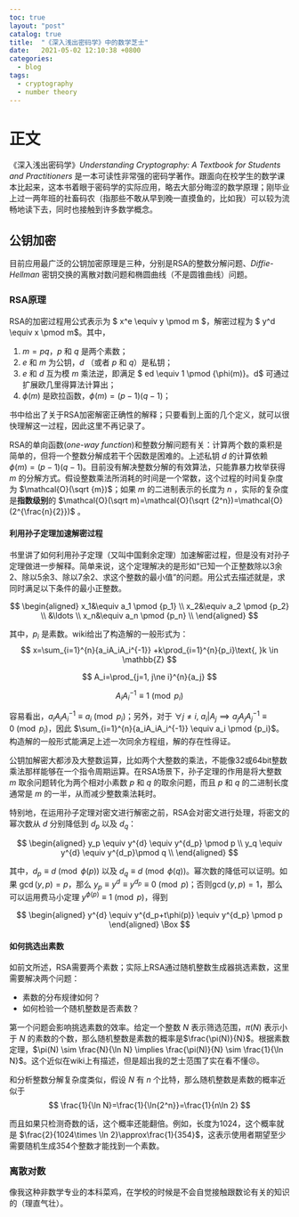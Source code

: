 ```yaml
---
toc: true
layout: "post"
catalog: true
title:  "《深入浅出密码学》中的数学芝士"
date:   2021-05-02 12:10:38 +0800
categories: 
  - blog
tags:
  - cryptography
  - number theory
---
```

# 正文

《深入浅出密码学》_Understanding Cryptography: A Textbook for Students and Practitioners_ 是一本可读性非常强的密码学著作。跟面向在校学生的数学课本比起来，这本书着眼于密码学的实际应用，略去大部分晦涩的数学原理；刚毕业上过一两年班的社畜码农（指那些不敢从早到晚一直摸鱼的，比如我）可以较为流畅地读下去，同时也接触到许多数学概念。

<!-- ## 对称加密

### AES

#### AES的S-Box

#### AES的操作模式 -->

## 公钥加密

目前应用最广泛的公钥加密原理是三种，分别是RSA的整数分解问题、_Diffie-Hellman_ 密钥交换的离散对数问题和椭圆曲线（不是圆锥曲线）问题。

### RSA原理

RSA的加密过程用公式表示为 $ x^e \equiv y \pmod m $，解密过程为 $ y^d \equiv x \pmod m$。其中，
1. $m=pq$，$p$ 和 $q$ 是两个素数；
2. $e$ 和 $m$ 为公钥，$d$ （或者 $p$ 和 $q$）是私钥；
3. $e$ 和 $d$ 互为模 $m$ 乘法逆，即满足 $ ed \equiv 1 \pmod {\phi(m)}$。$d$ 可通过扩展欧几里得算法计算出；
4. $\phi(m)$ 是欧拉函数，$\phi(m)=(p-1)(q-1)$； 

书中给出了关于RSA加密解密正确性的解释；只要看到上面的几个定义，就可以很快理解这一过程，因此这里不再记录了。

RSA的单向函数(_one-way function_)和整数分解问题有关：计算两个数的乘积是简单的，但将一个整数分解成若干个因数是困难的。上述私钥 $d$ 的计算依赖 $\phi(m)=(p-1)(q-1)$。目前没有解决整数分解的有效算法，只能靠暴力枚举获得 $m$ 的分解方式。假设整数乘法所消耗的时间是一个常数，这个过程的时间复杂度为 $\mathcal{O}(\sqrt {m})$；如果 $m$ 的二进制表示的长度为 $n$ ，实际的复杂度是**指数级别**的 $\mathcal{O}(\sqrt m)=\mathcal{O}(\sqrt {2^n})=\mathcal{O}(2^{\frac{n}{2}})$ 。

#### 利用孙子定理加速解密过程

书里讲了如何利用孙子定理（又叫中国剩余定理）加速解密过程，但是没有对孙子定理做进一步解释。简单来说，这个定理解决的是形如“已知一个正整数除以3余2、除以5余3、除以7余2、求这个整数的最小值”的问题。用公式去描述就是，求同时满足以下条件的最小正整数。

$$
\begin{aligned}
x_1&\equiv a_1 \pmod {p_1} \\
x_2&\equiv a_2 \pmod {p_2} \\
&\ldots \\
x_n&\equiv a_n \pmod {p_n} \\
\end{aligned}
$$

其中，$p_i$ 是素数。wiki给出了构造解的一般形式为：
$$
x=\sum_{i=1}^{n}{a_iA_iA_i^{-1}} +k\prod_{i=1}^{n}{p_i}\text{, }k \in \mathbb{Z}
$$

$$
A_i=\prod_{j=1, j\ne i}^{n}{a_j}
$$

$$
A_iA_i^{-1}\equiv 1 \pmod {p_i}
$$

容易看出，$a_iA_iA_i^{-1} \equiv a_i \pmod {p_i}$；另外，对于 $\forall j\ne i\text{, }a_i|A_j \implies a_jA_jA_j^{-1} \equiv 0 \pmod {p_i}$，因此 $\sum_{i=1}^{n}{a_iA_iA_i^{-1}} \equiv a_i \pmod {p_i}$。构造解的一般形式能满足上述一次同余方程组，解的存在性得证。

公钥加解密大都涉及大整数运算，比如两个大整数的乘法，不能像32或64bit整数乘法那样能够在一个指令周期运算。在RSA场景下，孙子定理的作用是将大整数 $m$ 取余问题转化为两个相对小素数 $p$ 和 $q$ 的取余问题，而且 $p$ 和 $q$ 的二进制长度通常是 $m$ 的一半，从而减少整数乘法耗时。

特别地，在运用孙子定理对密文进行解密之前，RSA会对密文进行处理，将密文的幂次数从 $d$ 分别降低到 $d_p$ 以及 $d_q$：

$$
\begin{aligned}
y_p \equiv y^{d} \equiv y^{d_p} \pmod p \\
y_q \equiv y^{d} \equiv y^{d_p}\pmod q \\
\end{aligned}
$$

其中，$d_p \equiv d\pmod {\phi(p)}$ 以及 $d_q \equiv d\pmod {\phi(q)}$。幂次数的降低可以证明。如果 $\gcd(y,p)=p$，那么 $y_p \equiv y^{d} \equiv y^{d_p} \equiv 0 \pmod p$；否则$\gcd(y,p)=1$，那么可以运用费马小定理 $y^{\phi(p)}\equiv 1\pmod {p}$，得到

$$
\begin{aligned}
y^{d} \equiv y^{d_p+t\phi(p)} \equiv y^{d_p} \pmod p 
\end{aligned} \Box
$$


#### 如何挑选出素数

如前文所述，RSA需要两个素数；实际上RSA通过随机整数生成器挑选素数，这里需要解决两个问题：

- 素数的分布规律如何？
- 如何检验一个随机整数是否素数？

第一个问题会影响挑选素数的效率。给定一个整数 $N$ 表示筛选范围，$\pi(N)$ 表示小于 $N$ 的素数的个数，那么随机整数是素数的概率是$\frac{\pi(N)}{N}$。根据素数定理，$\pi(N) \sim \frac{N}{\ln N} \implies \frac{\pi(N)}{N} \sim \frac{1}{\ln N}$。这个近似在wiki上有描述，但是超出我的芝士范围了实在看不懂😣。

和分析整数分解复杂度类似，假设 $N$ 有 $n$ 个比特，那么随机整数是素数的概率近似于 
$$
\frac{1}{\ln N}=\frac{1}{\ln{2^n}}=\frac{1}{n\ln 2}
$$

而且如果只检测奇数的话，这个概率还能翻倍。例如，长度为1024，这个概率就是 $\frac{2}{1024\times \ln 2}\approx\frac{1}{354}$，这表示使用者期望至少需要随机生成354个整数才能找到一个素数。

<!-- 针对第二个问题，在现有算法中没有除了枚举以外的有效算法，而书里给出两种概率算法。第一个算法基于费马小定理。由于费马小定理是素数的必要条件，而不是充分条件；对于部分合数，例如卡米克尔数(_Carmichael numbers_) $m$，

$$
\forall a\in \{a|a\in \mathbb Z \text{ and } \gcd(a, m)=1\} \implies a^{m-1} \equiv 1 \pmod m
$$

用费马小定理检测这类合数都会失效。 -->

### 离散对数

像我这种非数学专业的本科菜鸡，在学校的时候是不会自觉接触跟数论有关的知识的（理直气壮）。